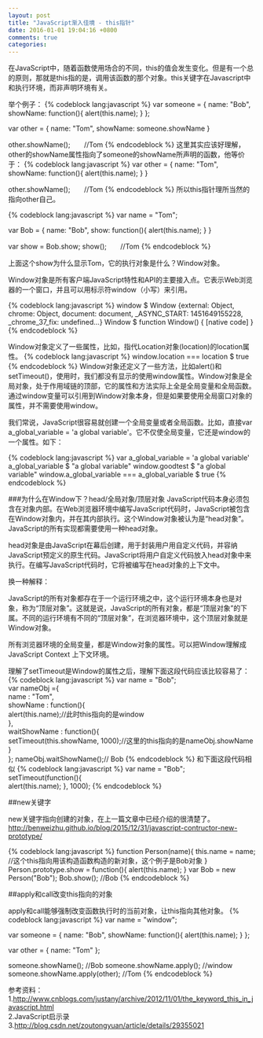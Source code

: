 ```yaml
---
layout: post
title: "JavaScript渐入佳境 - this指针"
date: 2016-01-01 19:04:16 +0800
comments: true
categories:
---
```

在JavaScript中，随着函数使用场合的不同，this的值会发生变化。但是有一个总的原则，那就是this指的是，调用该函数的那个对象。this关键字在Javascript中和执行环境，而非声明环境有关。

举个例子：
{% codeblock lang:javascript %}
var someone = {
    name: "Bob",
    showName: function(){
        alert(this.name);
    }
};

var other = {
    name: "Tom",
    showName: someone.showName
}

other.showName();　　//Tom
{% endcodeblock %}
这里其实应该好理解，other的showName属性指向了someone的showName所声明的函数，他等价于：
{% codeblock lang:javascript %}
var other = {
    name: "Tom",
    showName: function(){
        alert(this.name);
    }
}

other.showName();　　//Tom
{% endcodeblock %}
所以this指针理所当然的指向other自己。

{% codeblock lang:javascript %}
var name = "Tom";

var Bob = {
    name: "Bob",
    show: function(){
        alert(this.name);
    }
}

var show = Bob.show;
show();　　//Tom
{% endcodeblock %}

上面这个show为什么显示Tom，它的执行对象是什么？Window对象。

Window对象是所有客户端JavaScript特性和API的主要接入点。它表示Web浏览器的一个窗口，并且可以用标示符window（小写）来引用。

{% codeblock lang:javascript %}
window
$ Window {external: Object, chrome: Object, document: document, \_ASYNC_START: 1451649155228, \_chrome_37_fix: undefined…}
Window
$ function Window() { [native code] }
{% endcodeblock %}

Window对象定义了一些属性，比如，指代Location对象(location)的location属性。
{% codeblock lang:javascript %}
window.location === location
$ true
{% endcodeblock %}
Window对象还定义了一些方法，比如alert()和setTimeout()，使用时，我们都没有显示的使用window属性。Window对象是全局对象，处于作用域链的顶部，它的属性和方法实际上全是全局变量和全局函数。
通过window变量可以引用到Window对象本身，但是如果要使用全局窗口对象的属性，并不需要使用window。

我们常说，JavaScript很容易就创建一个全局变量或者全局函数。比如，直接var a_global_variable = 'a global variable'。它不仅使全局变量，它还是window的一个属性。如下：

{% codeblock lang:javascript %}
var a_global_variable = 'a global variable'
a_global_variable
$ "a global variable"
window.goodtest
$ "a global variable"
window.a_global_variable === a_global_variable
$ true
{% endcodeblock %}

###为什么在Window下？head/全局对象/顶层对象
JavaScript代码本身必须包含在对象内部。在Web浏览器环境中编写JavaScript代码时，JavaScript被包含在Window对象内，并在其内部执行。这个Window对象被认为是“head对象”。JavaScript的所有实现都需要使用一种head对象。

head对象是由JavaScript在幕后创建，用于封装用户用自定义代码，并容纳JavaScript预定义的原生代码。JavaScript将用户自定义代码放入head对象中来执行。在编写JavaScript代码时，它将被编写在head对象的上下文中。

换一种解释：

JavaScript的所有对象都存在于一个运行环境之中，这个运行环境本身也是对象，称为“顶层对象”。这就是说，JavaScript的所有对象，都是“顶层对象”的下属。不同的运行环境有不同的“顶层对象”，在浏览器环境中，这个顶层对象就是Window对象。

所有浏览器环境的全局变量，都是Window对象的属性。可以把Window理解成JavaScript Context 上下文环境。

理解了setTimeout是Window的属性之后，理解下面这段代码应该比较容易了：
{% codeblock lang:javascript %}
var name = "Bob";  
var nameObj ={  
    name : "Tom",  
    showName : function(){  
        alert(this.name);//此时this指向的是window  
    },  
    waitShowName : function(){  
        setTimeout(this.showName, 1000);//这里的this指向的是nameObj.showName
    }  
};
nameObj.waitShowName();// Bob
{% endcodeblock %}
和下面这段代码相似
{% codeblock lang:javascript %}
var name = "Bob";  
setTimeout(function(){  
    alert(this.name);
}, 1000);
{% endcodeblock %}

##new关键字

new关键字指向创建的对象，在上一篇文章中已经介绍的很清楚了。 http://benweizhu.github.io/blog/2015/12/31/javascript-contructor-new-prototype/

{% codeblock lang:javascript %}
function Person(name){
    this.name = name; //这个this指向用该构造函数构造的新对象，这个例子是Bob对象
}
Person.prototype.show = function(){
    alert(this.name);
}
var Bob = new Person("Bob");
Bob.show();        //Bob
{% endcodeblock %}

##apply和call改变this指向的对象

apply和call能够强制改变函数执行时的当前对象，让this指向其他对象。
{% codeblock lang:javascript %}
var name = "window";

var someone = {
    name: "Bob",
    showName: function(){
        alert(this.name);
    }
};

var other = {
    name: "Tom"
};    

someone.showName();   //Bob
someone.showName.apply();    //window
someone.showName.apply(other);    //Tom
{% endcodeblock %}

参考资料：    
1.http://www.cnblogs.com/justany/archive/2012/11/01/the_keyword_this_in_javascript.html    
2.JavaScript启示录    
3.http://blog.csdn.net/zoutongyuan/article/details/29355021
